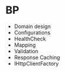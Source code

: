 # BP


- Domain design
- Configurations
- HealthCheck
- Mapping
- Validation
- Response Caching
- IHttpClientFactory
